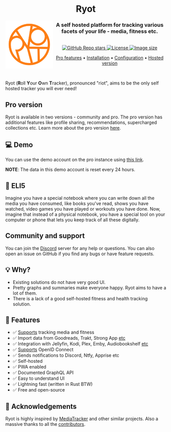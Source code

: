 <h1 align="center">Ryot</h1>

<img alt="Project logo" align="left" src="docs/logo.png" width="150">

<h3 align="center">
  A self hosted platform for tracking various facets of your life - media, fitness etc.
</h3>

<br/>

<div align="center">
  <a href="https://github.com/ignisda/ryot/stargazers">
    <img alt="GitHub Repo stars" src="https://img.shields.io/github/stars/ignisda/ryot">
  </a>
  <a href="https://github.com/ignisda/ryot/blob/main/LICENSE">
    <img alt="License" src="https://img.shields.io/badge/license-GPLv3-purple">
  </a>
  <a href="https://hub.docker.com/r/ignisda/ryot">
    <img alt="Image size" src="https://img.shields.io/docker/image-size/ignisda/ryot">
  </a>
</div>

<p align="center">
    <a href="https://ryot.io" target="_blank">Pro features</a> •
    <a href="https://docs.ryot.io" target="_blank">Installation</a> •
    <a href="https://docs.ryot.io/configuration" target="_blank">Configuration</a> •
    <a href="https://pro.ryot.io/_s/acl_vUMPnPirkHlT" target="_blank">Hosted version</a>
</p>

<br/>

Ryot (**R**oll **Y**our **O**wn **T**racker), pronounced "riot", aims to be the only self
hosted tracker you will ever need!

## Pro version

Ryot is available in two versions - community and pro. The pro version has additional
features like profile sharing, recommendations, supercharged collections etc. Learn more
about the pro version [here](https://ryot.io).

## 💻 Demo

You can use the demo account on the pro instance using [this
link](https://pro.ryot.io/_s/acl_vUMPnPirkHlT).

**NOTE**: The data in this demo account is reset every 24 hours.

## 📝 ELI5

Imagine you have a special notebook where you can write down all the media you have
consumed, like books you've read, shows you have watched, video games you have played or
workouts you have done. Now, imagine that instead of a physical notebook, you have a
special tool on your computer or phone that lets you keep track of all these digitally.

## Community and support

You can join the [Discord](https://discord.gg/D9XTg2a7R8) server for any help or questions.
You can also open an issue on GitHub if you find any bugs or have feature requests.

## 💡 Why?

- Existing solutions do not have very good UI.
- Pretty graphs and summaries make everyone happy. Ryot aims to have a lot of them.
- There is a lack of a good self-hosted fitness and health tracking solution.

## 🚀 Features

- ✅ [Supports](https://github.com/IgnisDa/ryot/discussions/4) tracking media
  and fitness
- ✅ Import data from Goodreads, Trakt, Strong App [etc](https://docs.ryot.io/importing.html)
- ✅ Integration with Jellyfin, Kodi, Plex, Emby, Audiobookshelf [etc](https://docs.ryot.io/integrations.html)
- ✅ [Supports](https://docs.ryot.io/guides/openid.html) OpenID Connect
- ✅ Sends notifications to Discord, Ntfy, Apprise etc
- ✅ Self-hosted
- ✅ PWA enabled
- ✅ Documented GraphQL API
- ✅ Easy to understand UI
- ✅ Lightning fast (written in Rust BTW)
- ✅ Free and open-source

## 🙏 Acknowledgements

Ryot is highly inspired by [MediaTracker](https://github.com/bonukai/MediaTracker) and other
similar projects. Also a massive thanks to all the
[contributors](https://github.com/IgnisDa/ryot/graphs/contributors).
